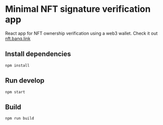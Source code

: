 # Minimal NFT signature verification app
React app for NFT ownership verification using a web3 wallet. Check it out [nft.banq.link](https://nft.banq.link/)

## Install dependencies
`npm install`

## Run develop
`npm start`

## Build
`npm run build`
